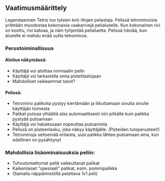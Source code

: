 ## Vaatimusmäärittely

Legendaarinen Tetris tuo tylsien koti-iltojen pelastaja. Pelissä tetrominoista yritetään muodostaa kokonaisia vaakarivejä pelialueelle. Kun kokonainen rivi on koottu, rivi katoaa, ja näin tyhjentää pelialuetta. Pelissä häviää, kun alueelle ei mahdu enää uutta tetrominoa.

### Perustoiminallisuus
#### Aloitus näkymässä:
* Käyttäjä voi aloittaa normaalin pelin
* Käyttäjä voi tarkastella omia pistetilastojaan
* Mahdolliset vaikeammat tasot?
#### Pelissä:
* Tetromino palikoita pystyy kiertämään ja liikuttamaan sivulta sivulle käyttäjän toimesta 
* Palikat putoaa ylhäältä alas automaattisesti niin pitkälle kuin palikka pystyää putoamaan
* Käyttäjä voi halutessaan nopeuttaa putoamista
* Pelissä on pisteenlasku, joka näkyy käyttäjälle. (Pisteiden tuloperusteet!)
* Tetrominoja seitsemää erilaista, uusi palikka lähtee putoamaan aina, kun edellinen on pysähtynyt
### Mahdollisia lisäominaisuuksia peliin:
* Tuhoutumattomat peliä vaikeuttavat palikat
* Kaikenlaiset "spesiaali" palikat, esim. pommipalikka
* (Samalla näppäimistöllä pelattava 1v1 peli)
